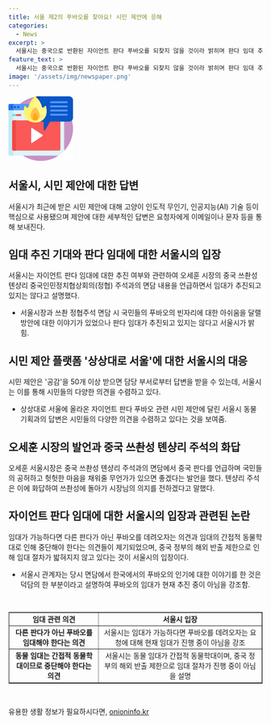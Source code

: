 ```yaml
---
title: 서울 제2의 푸바오를 찾아요! 시민 제안에 응해
categories:
  - News
excerpt: >
  서울시는 중국으로 반환된 자이언트 판다 푸바오를 되찾지 않을 것이라 밝히며 판다 임대 추진은 없다고 전했다. 오세훈 시장은 중국과의 면담에서 판다를 언급하며 인기 있는 푸바오의 공허한 마음을 채워줄 방안을 고려하겠다는 발언을 했고, 중국의 확답을 받았다. 하지만 임대 가능 여부에 대한 찬반 논란이 벌어졌고, 서울시는 판다 임대는 중단되어야 한다는 의견을 밝히고 있다.
feature_text: >
  서울시는 중국으로 반환된 자이언트 판다 푸바오를 되찾지 않을 것이라 밝히며 판다 임대 추진은 없다고 전했다. 오세훈 시장은 중국과의 면담에서 판다를 언급하며 인기 있는 푸바오의 공허한 마음을 채워줄 방안을 고려하겠다는 발언을 했고, 중국의 확답을 받았다. 하지만 임대 가능 여부에 대한 찬반 논란이 벌어졌고, 서울시는 판다 임대는 중단되어야 한다는 의견을 밝히고 있다.
image: '/assets/img/newspaper.png'
---
```


<p><img src="/assets/img/news.png" alt="rentncar 속보" /></p>

<h2 data-ke-size="size26">서울시, 시민 제안에 대한 답변</h2>

<p data-ke-size="size16">서울시가 최근에 받은 시민 제안에 대해 고양이 인도적 무인기, 인공지능(AI) 기술 등이 핵심으로 사용됐으며 제안에 대한 세부적인 답변은 요청자에게 이메일이나 문자 등을 통해 보내진다.</p>

<h2 data-ke-size="size24">임대 추진 기대와 판다 임대에 대한 서울시의 입장</h2>

<p data-ke-size="size16">서울시는 자이언트 판다 임대에 대한 추진 여부와 관련하여 오세훈 시장의 중국 쓰촨성 톈샹리 중국인민정치협상회의(정협) 주석과의 면담 내용을 언급하면서 임대가 추진되고 있지는 않다고 설명했다.</p>

<ul>
<li>서울시장과 쓰촨 정협주석 면담 시 국민들의 푸바오의 빈자리에 대한 아쉬움을 달랠 방안에 대한 이야기가 있었으나 판다 임대가 추진되고 있지는 않다고 서울시가 밝힘.</li>
</ul>

<h2 data-ke-size="size24">시민 제안 플랫폼 '상상대로 서울'에 대한 서울시의 대응</h2>

<p data-ke-size="size16">시민 제안은 '공감'을 50개 이상 받으면 담당 부서로부터 답변을 받을 수 있는데, 서울시는 이를 통해 시민들의 다양한 의견을 수렴하고 있다.</p>

<ul>
<li>상상대로 서울에 올라온 자이언트 판다 푸바오 관련 시민 제안에 달린 서울시 동물기획과의 답변은 시민들의 다양한 의견을 수렴하고 있다는 것을 보여줌.</li>
</ul>

<h2 data-ke-size="size24">오세훈 시장의 발언과 중국 쓰촨성 톈샹리 주석의 화답</h2>

<p data-ke-size="size16">오세훈 서울시장은 중국 쓰촨성 톈샹리 주석과의 면담에서 중국 판다를 언급하며 국민들의 공허하고 헛헛한 마음을 채워줄 무언가가 있으면 좋겠다는 발언을 했다. 톈샹리 주석은 이에 화답하여 쓰촨성에 돌아가 시장님의 의지를 전하겠다고 말했다.</p>

<h2 data-ke-size="size24">자이언트 판다 임대에 대한 서울시의 입장과 관련된 논란</h2>

<p data-ke-size="size16">임대가 가능하다면 다른 판다가 아닌 푸바오를 데려오자는 의견과 임대의 간접적 동물학대로 인해 중단해야 한다는 의견들이 제기되었으며, 중국 정부의 해외 반출 제한으로 인해 임대 절차가 밟혀지지 않고 있다는 것이 서울시의 입장이다.</p>

<ul>
<li>서울시 관계자는 당시 면담에서 한국에서의 푸바오의 인기에 대한 이야기를 한 것은 덕담의 한 부분이라고 설명하여 푸바오의 임대가 현재 추진 중이 아님을 강조함.</li>
</ul>

<p data-ke-size="size16">&nbsp;</p>

<table border="1" data-ke-align="alignCenter">
<tbody>
<tr>
<td style="text-align: center; height: 17px;"><b>임대 관련 의견</b></td>
<td style="text-align: center; height: 17px;"><b>서울시 입장</b></td>
</tr>
<tr>
<td style="text-align: center; height: 17px;"><b>다른 판다가 아닌 푸바오를 임대해야 한다는 의견</b></td>
<td style="text-align: center; height: 17px;">서울시는 임대가 가능하다면 푸바오를 데려오자는 요청에 대해 현재 임대가 진행 중이 아님을 강조</td>
</tr>
<tr>
<td style="text-align: center; height: 17px;"><b>동물 임대는 간접적 동물학대이므로 중단해야 한다는 의견</b></td>
<td style="text-align: center; height: 17px;">서울시는 동물 임대가 간접적 동물학대이며, 중국 정부의 해외 반출 제한으로 임대 절차가 진행 중이 아님을 설명</td>
</tr>
</tbody>
</table>

<p data-ke-size="size16">&nbsp;</p>
유용한 생활 정보가 필요하시다면, <a href="https://onioninfo.kr" rel="dofollow">onioninfo.kr</a>



